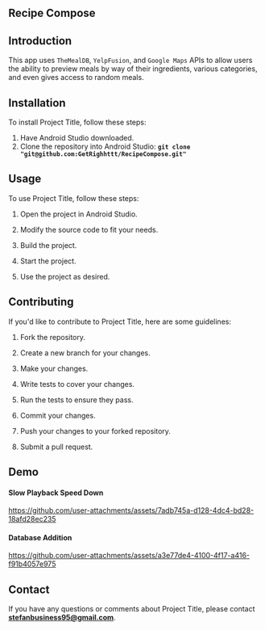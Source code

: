 ## **Recipe Compose**

## **Introduction**
This app uses `TheMealDB`, `YelpFusion`, and `Google Maps` APIs to allow users the ability to preview meals by way of their ingredients, various categories, and even gives access to random meals.

## **Installation**

To install Project Title, follow these steps:
 
1. Have Android Studio downloaded.
2. Clone the repository into Android Studio: **`git clone "git@github.com:GetRighhttt/RecipeCompose.git"`**

## **Usage**

To use Project Title, follow these steps:

1. Open the project in Android Studio.

2. Modify the source code to fit your needs.

3. Build the project.

4. Start the project.

5. Use the project as desired.

## **Contributing**

If you'd like to contribute to Project Title, here are some guidelines:
 

1. Fork the repository.

2. Create a new branch for your changes.

3. Make your changes.

4. Write tests to cover your changes.

5. Run the tests to ensure they pass.

6. Commit your changes.

7. Push your changes to your forked repository.

8. Submit a pull request.

## **Demo**
#### **Slow Playback Speed Down**
https://github.com/user-attachments/assets/7adb745a-d128-4dc4-bd28-18afd28ec235
#### **Database Addition**
https://github.com/user-attachments/assets/a3e77de4-4100-4f17-a416-f91b4057e975

## **Contact**

If you have any questions or comments about Project Title, please contact **stefanbusiness95@gmail.com**.

